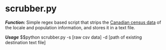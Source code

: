 scrubber.py
===========

***Function:*** Simple regex based script that strips the [Canadian census data](http://www12.statcan.gc.ca/english/census06/data/popdwell/File.cfm?T=307&SR=1&RPP=699&PR=0&CMA=0&S=3&O=D&LANG=E&OFT=CSV) of the locale and population information, and stores it in a text file.


***Usage*** 
	$$python scrubber.py -s [raw csv data] -d [path of existing destination text file]
